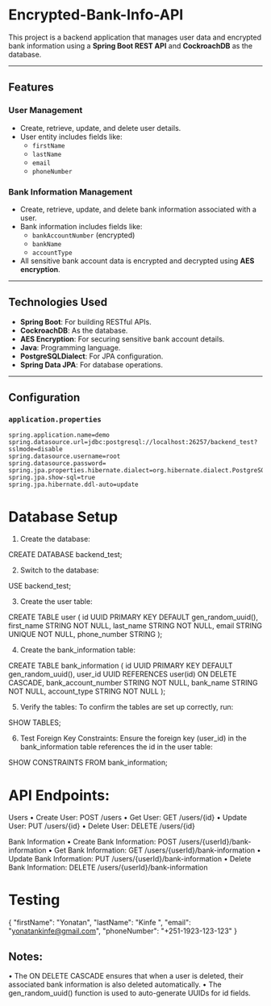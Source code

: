 # Encrypted-Bank-Info-API

This project is a backend application that manages user data and encrypted bank information using a **Spring Boot REST API** and **CockroachDB** as the database.

---

## Features

### User Management
- Create, retrieve, update, and delete user details.
- User entity includes fields like:
  - `firstName`
  - `lastName`
  - `email`
  - `phoneNumber`

### Bank Information Management
- Create, retrieve, update, and delete bank information associated with a user.
- Bank information includes fields like:
  - `bankAccountNumber` (encrypted)
  - `bankName`
  - `accountType`
- All sensitive bank account data is encrypted and decrypted using **AES encryption**.

---

## Technologies Used
- **Spring Boot**: For building RESTful APIs.
- **CockroachDB**: As the database.
- **AES Encryption**: For securing sensitive bank account details.
- **Java**: Programming language.
- **PostgreSQLDialect**: For JPA configuration.
- **Spring Data JPA**: For database operations.

---

## Configuration

### `application.properties`
```properties
spring.application.name=demo
spring.datasource.url=jdbc:postgresql://localhost:26257/backend_test?sslmode=disable
spring.datasource.username=root
spring.datasource.password=
spring.jpa.properties.hibernate.dialect=org.hibernate.dialect.PostgreSQLDialect
spring.jpa.show-sql=true
spring.jpa.hibernate.ddl-auto=update

```
# Database Setup

1.	Create the database:

CREATE DATABASE backend_test;


2.	Switch to the database:

USE backend_test;


3.	Create the user table:

CREATE TABLE user (
    id UUID PRIMARY KEY DEFAULT gen_random_uuid(),
    first_name STRING NOT NULL,
    last_name STRING NOT NULL,
    email STRING UNIQUE NOT NULL,
    phone_number STRING
);


4.	Create the bank_information table:

CREATE TABLE bank_information (
    id UUID PRIMARY KEY DEFAULT gen_random_uuid(),
    user_id UUID REFERENCES user(id) ON DELETE CASCADE,
    bank_account_number STRING NOT NULL,
    bank_name STRING NOT NULL,
    account_type STRING NOT NULL
);

5.	Verify the tables:
To confirm the tables are set up correctly, run:

SHOW TABLES;


6.	Test Foreign Key Constraints:
Ensure the foreign key (user_id) in the bank_information table references the id in the user table:

SHOW CONSTRAINTS FROM bank_information;

# API Endpoints:

Users
	•	Create User: POST /users
	•	Get User: GET /users/{id}
	•	Update User: PUT /users/{id}
	•	Delete User: DELETE /users/{id}

Bank Information
	•	Create Bank Information: POST /users/{userId}/bank-information
	•	Get Bank Information: GET /users/{userId}/bank-information
	•	Update Bank Information: PUT /users/{userId}/bank-information
	•	Delete Bank Information: DELETE /users/{userId}/bank-information
# Testing 
{
  "firstName": "Yonatan",
  "lastName": "Kinfe ",
  "email": "yonatankinfe@gmail.com",
  "phoneNumber": "+251-1923-123-123"
}

## Notes:
  •	The ON DELETE CASCADE ensures that when a user is deleted, their associated bank information is also deleted automatically.
	•	The gen_random_uuid() function is used to auto-generate UUIDs for id fields.


